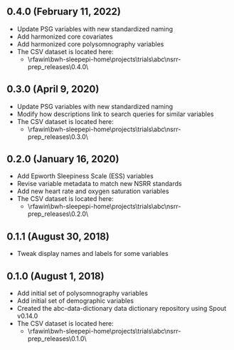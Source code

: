 ## 0.4.0 (February 11, 2022)

- Update PSG variables with new standardized naming
- Add harmonized core covariates
- Add harmonized core polysomnography variables
- The CSV dataset is located here:
    - \\rfawin\bwh-sleepepi-home\projects\trials\abc\nsrr-prep\_releases\0.4.0\

## 0.3.0 (April 9, 2020)

- Update PSG variables with new standardized naming
- Modify how descriptions link to search queries for similar variables
- The CSV dataset is located here:
    - \\rfawin\bwh-sleepepi-home\projects\trials\abc\nsrr-prep\_releases\0.3.0\

## 0.2.0 (January 16, 2020)

- Add Epworth Sleepiness Scale (ESS) variables
- Revise variable metadata to match new NSRR standards
- Add new heart rate and oxygen saturation variables
- The CSV dataset is located here:
    - \\rfawin\bwh-sleepepi-home\projects\trials\abc\nsrr-prep\_releases\0.2.0\

## 0.1.1 (August 30, 2018)

- Tweak display names and labels for some variables

## 0.1.0 (August 1, 2018)

- Add initial set of polysomnography variables
- Add initial set of demographic variables
- Created the abc-data-dictionary data dictionary repository using Spout v0.14.0
- The CSV dataset is located here:
    - \\rfawin\bwh-sleepepi-home\projects\trials\abc\nsrr-prep\_releases\0.1.0\

